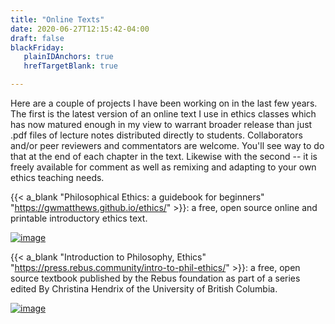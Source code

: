 ```yaml
---
title: "Online Texts"
date: 2020-06-27T12:15:42-04:00
draft: false
blackFriday:
   plainIDAnchors: true
   hrefTargetBlank: true

---
```


Here are a couple of projects I have been working on in the last few years. <!--more--> The first is the latest version of an online text I use in ethics classes which has now matured enough in my view to warrant broader release than just .pdf files of lecture notes distributed directly to students. Collaborators and/or peer reviewers and commentators are welcome. You'll see way to do that at the end of each chapter in the text. Likewise with the second -- it is freely available for comment as well as remixing and adapting to your own ethics teaching needs.


{{< a_blank  "Philosophical Ethics: a guidebook for beginners" "https://gwmatthews.github.io/ethics/"  >}}: a free, open source online and printable introductory ethics text.

<a href="https://gwmatthews.github.io/ethics/" target="_blank">![image](/images/phil-ethics.png)</a>

{{< a_blank  "Introduction to Philosophy, Ethics" "https://press.rebus.community/intro-to-phil-ethics/"  >}}: a free, open source textbook published by the Rebus foundation as part of a series edited By Christina Hendrix of the University of British Columbia.

<a href="https://press.rebus.community/intro-to-phil-ethics/" target="_blank">![image](/images/intro-ethics.png)</a>

